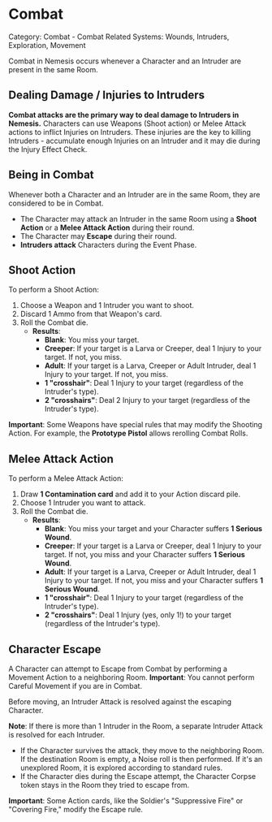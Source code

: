 # Combat

Category: Combat - Combat
Related Systems: Wounds, Intruders, Exploration, Movement

Combat in Nemesis occurs whenever a Character and an Intruder are present in the same Room.

## Dealing Damage / Injuries to Intruders

**Combat attacks are the primary way to deal damage to Intruders in Nemesis.** Characters can use Weapons (Shoot action) or Melee Attack actions to inflict Injuries on Intruders. These injuries are the key to killing Intruders - accumulate enough Injuries on an Intruder and it may die during the Injury Effect Check.

## Being in Combat

Whenever both a Character and an Intruder are in the same Room, they are considered to be in Combat.

- The Character may attack an Intruder in the same Room using a **Shoot Action** or a **Melee Attack Action** during their round.
- The Character may **Escape** during their round.
- **Intruders attack** Characters during the Event Phase.

## Shoot Action

To perform a Shoot Action:

1.  Choose a Weapon and 1 Intruder you want to shoot.
2.  Discard 1 Ammo from that Weapon's card.
3.  Roll the Combat die.
    - **Results**:
      - **Blank**: You miss your target.
      - **Creeper**: If your target is a Larva or Creeper, deal 1 Injury to your target. If not, you miss.
      - **Adult**: If your target is a Larva, Creeper or Adult Intruder, deal 1 Injury to your target. If not, you miss.
      - **1 "crosshair"**: Deal 1 Injury to your target (regardless of the Intruder's type).
      - **2 "crosshairs"**: Deal 2 Injury to your target (regardless of the Intruder's type).

**Important**: Some Weapons have special rules that may modify the Shooting Action. For example, the **Prototype Pistol** allows rerolling Combat Rolls.

## Melee Attack Action

To perform a Melee Attack Action:

1. Draw **1 Contamination card** and add it to your Action discard pile.
2. Choose 1 Intruder you want to attack.
3. Roll the Combat die.
   - **Results**:
     - **Blank**: You miss your target and your Character suffers **1 Serious Wound**.
     - **Creeper**: If your target is a Larva or Creeper, deal 1 Injury to your target. If not, you miss and your Character suffers **1 Serious Wound**.
     - **Adult**: If your target is a Larva, Creeper or Adult Intruder, deal 1 Injury to your target. If not, you miss and your Character suffers **1 Serious Wound**.
     - **1 "crosshair"**: Deal 1 Injury to your target (regardless of the Intruder's type).
     - **2 "crosshairs"**: Deal 1 Injury (yes, only 1!) to your target (regardless of the Intruder's type).

## Character Escape

A Character can attempt to Escape from Combat by performing a Movement Action to a neighboring Room.
**Important**: You cannot perform Careful Movement if you are in Combat.

Before moving, an Intruder Attack is resolved against the escaping Character.

**Note**: If there is more than 1 Intruder in the Room, a separate Intruder Attack is resolved for each Intruder.

- If the Character survives the attack, they move to the neighboring Room. If the destination Room is empty, a Noise roll is then performed. If it's an unexplored Room, it is explored according to standard rules.
- If the Character dies during the Escape attempt, the Character Corpse token stays in the Room they tried to escape from.

**Important**: Some Action cards, like the Soldier's "Suppressive Fire" or "Covering Fire," modify the Escape rule.
